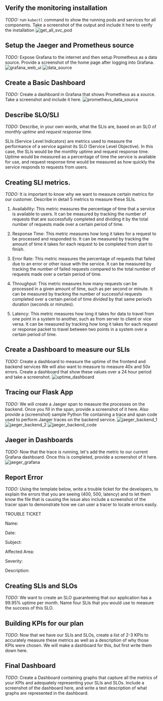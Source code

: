 ## Verify the monitoring installation

*TODO:* run `kubectl` command to show the running pods and services for all components. Take a screenshot of the output and include it here to verify the installation
![get_all_svc_pod](answer-img/get_all_svc_pods.png)

## Setup the Jaeger and Prometheus source
*TODO:* Expose Grafana to the internet and then setup Prometheus as a data source. Provide a screenshot of the home page after logging into Grafana.
![grafana_web_ui](answer-img/grafana_web_ui.png)
![data_source](answer-img/data_source.png)

## Create a Basic Dashboard
*TODO:* Create a dashboard in Grafana that shows Prometheus as a source. Take a screenshot and include it here.
![prometheus_data_source](answer-img/prometheus_data_source.png)

## Describe SLO/SLI
*TODO:* Describe, in your own words, what the SLIs are, based on an SLO of *monthly uptime* and *request response time*.

SLIs (Service Level Indicators) are metrics used to measure the performance of a service against its SLO (Service Level Objective). In this case, the SLIs would be the monthly uptime and request response time. Uptime would be measured as a percentage of time the service is available for use, and request response time would be measured as how quickly the service responds to requests from users.

## Creating SLI metrics.
*TODO:* It is important to know why we want to measure certain metrics for our customer. Describe in detail 5 metrics to measure these SLIs. 

1. Availability: This metric measures the percentage of time that a service is available to users. It can be measured by tracking the number of requests that are successfully completed and dividing it by the total number of requests made over a certain period of time.

2. Response Time: This metric measures how long it takes for a request to be processed and responded to. It can be measured by tracking the amount of time it takes for each request to be completed from start to finish.

3. Error Rate: This metric measures the percentage of requests that failed due to an error or other issue with the service. It can be measured by tracking the number of failed requests compared to the total number of requests made over a certain period of time.

4. Throughput: This metric measures how many requests can be processed in a given amount of time, such as per second or minute. It can be measured by tracking the number of successful requests completed over a certain period of time divided by that same period’s duration (seconds or minutes). 

5. Latency: This metric measures how long it takes for data to travel from one point in a system to another, such as from server to client or vice versa. It can be measured by tracking how long it takes for each request or response packet to travel between two points in a system over a certain period of time.

## Create a Dashboard to measure our SLIs
*TODO:* Create a dashboard to measure the uptime of the frontend and backend services We will also want to measure to measure 40x and 50x errors. Create a dashboard that show these values over a 24 hour period and take a screenshot.
![uptime_dashboard](answer-img/uptime_dashboard.png)

## Tracing our Flask App
*TODO:*  We will create a Jaeger span to measure the processes on the backend. Once you fill in the span, provide a screenshot of it here. Also provide a (screenshot) sample Python file containing a trace and span code used to perform Jaeger traces on the backend service.
![jaeger_backend_1](answer-img/jaeger_backend_1.png)
![jaeger_backend_2](answer-img/jaeger_backend_2.png)
![jaeger_backend_code](answer-img/jaeger_backend_code.png)

## Jaeger in Dashboards
*TODO:* Now that the trace is running, let's add the metric to our current Grafana dashboard. Once this is completed, provide a screenshot of it here.
![jaeger_grafana](answer-img/jaeger_grafana.png)
## Report Error
*TODO:* Using the template below, write a trouble ticket for the developers, to explain the errors that you are seeing (400, 500, latency) and to let them know the file that is causing the issue also include a screenshot of the tracer span to demonstrate how we can user a tracer to locate errors easily.

TROUBLE TICKET

Name:

Date:

Subject:

Affected Area:

Severity:

Description:


## Creating SLIs and SLOs
*TODO:* We want to create an SLO guaranteeing that our application has a 99.95% uptime per month. Name four SLIs that you would use to measure the success of this SLO.

## Building KPIs for our plan
*TODO*: Now that we have our SLIs and SLOs, create a list of 2-3 KPIs to accurately measure these metrics as well as a description of why those KPIs were chosen. We will make a dashboard for this, but first write them down here.

## Final Dashboard
*TODO*: Create a Dashboard containing graphs that capture all the metrics of your KPIs and adequately representing your SLIs and SLOs. Include a screenshot of the dashboard here, and write a text description of what graphs are represented in the dashboard.  
